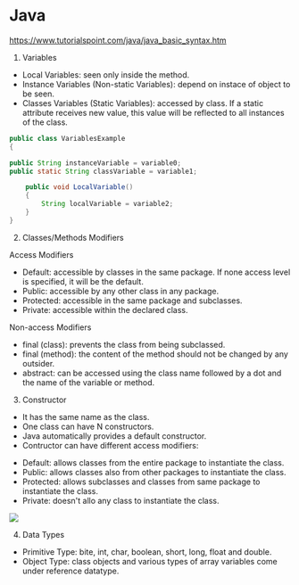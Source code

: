 # Java

https://www.tutorialspoint.com/java/java_basic_syntax.htm

1. Variables
* Local Variables: seen only inside the method.
* Instance Variables (Non-static Variables): depend on instace of object to be seen. 
* Classes Variables (Static Variables): accessed by class. If a static attribute receives new value, this value will be reflected to all instances of the class.

```java
public class VariablesExample
{

public String instanceVariable = variable0;
public static String classVariable = variable1;

    public void LocalVariable()
    {
        String localVariable = variable2;
    }
} 
```

2. Classes/Methods Modifiers

Access Modifiers
* Default: accessible by classes in the same package. If none access level is specified, it will be the default.
* Public: accessible by any other class in any package.
* Protected: accessible in the same package and subclasses.
* Private: accessible within the declared class.
    
Non-access Modifiers
* final (class): prevents the class from being subclassed.
* final (method): the content of the method should not be changed by any outsider.
* abstract: can be accessed using the class name followed by a dot and the name of the variable or method.

3. Constructor

* It has the same name as the class.
* One class can have N constructors.
* Java automatically provides a default constructor.
* Contructor can have different access modifiers:
- Default: allows classes from the entire package to instantiate the class.
- Public: allows classes also from other packages to instantiate the class.
- Protected: allows subclasses and classes from same package to instantiate the class.
- Private: doesn't allo any class to instantiate the class.

![](https://miro.medium.com/max/1500/1*GKGirEJ5-PaSz2bzGlRTjw.png)

4. Data Types

* Primitive Type: bite, int, char, boolean, short, long, float and double.
* Object Type: class objects and various types of array variables come under reference datatype.

